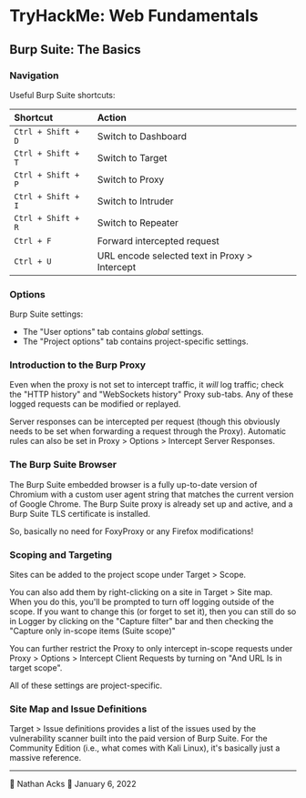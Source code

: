 # TryHackMe: Web Fundamentals

## Burp Suite: The Basics

### Navigation

Useful Burp Suite shortcuts:

| Shortcut        | Action                                        |
|:--------------- |:--------------------------------------------- |
| `Ctrl + Shift + D` | Switch to Dashboard                           |
| `Ctrl + Shift + T` | Switch to Target                              |
| `Ctrl + Shift + P` | Switch to Proxy                               |
| `Ctrl + Shift + I` | Switch to Intruder                            |
| `Ctrl + Shift + R` | Switch to Repeater                            |
| `Ctrl + F`        | Forward intercepted request                   |
| `Ctrl + U`        | URL encode selected text in Proxy > Intercept |

### Options

Burp Suite settings:

* The "User options" tab contains *global* settings.
* The "Project options" tab contains project-specific settings.

### Introduction to the Burp Proxy

Even when the proxy is not set to intercept traffic, it *will* log traffic; check the "HTTP history" and "WebSockets history" Proxy sub-tabs. Any of these logged requests can be modified or replayed.

Server responses can be intercepted per request (though this obviously needs to be set when forwarding a request through the Proxy). Automatic rules can also be set in Proxy > Options > Intercept Server Responses.

### The Burp Suite Browser

The Burp Suite embedded browser is a fully up-to-date version of Chromium with a custom user agent string that matches the current version of Google Chrome. The Burp Suite proxy is already set up and active, and a Burp Suite TLS certificate is installed.

So, basically no need for FoxyProxy or any Firefox modifications!

### Scoping and Targeting

Sites can be added to the project scope under Target > Scope.

You can also add them by right-clicking on a site in Target > Site map. When you do this, you'll be prompted to turn off logging outside of the scope. If you want to change this (or forget to set it), then you can still do so in Logger by clicking on the "Capture filter" bar and then checking the "Capture only in-scope items (Suite scope)"

You can further restrict the Proxy to only intercept in-scope requests under Proxy > Options > Intercept Client Requests by turning on "And URL Is in target scope".

All of these settings are project-specific.

### Site Map and Issue Definitions

Target > Issue definitions provides a list of the issues used by the vulnerability scanner built into the paid version of Burp Suite. For the Community Edition (i.e., what comes with Kali Linux), it's basically just a massive reference.

- - - -

👤 Nathan Acks
📅 January 6, 2022
